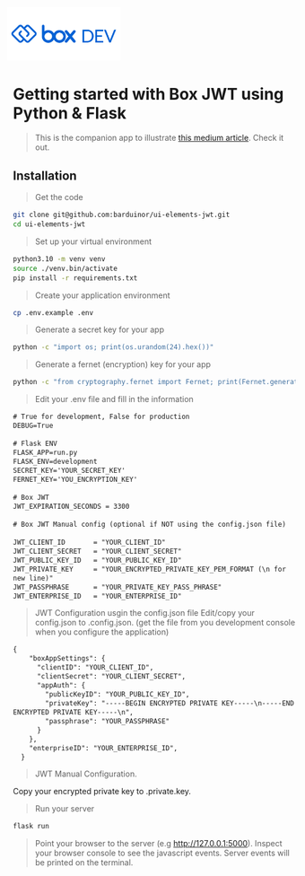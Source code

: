 <img src="images/box-dev-logo-clip.png" 
alt= “box-dev-logo” 
style="margin-left:-10px;"
width=40%;>

# Getting started with Box JWT using Python & Flask
> This is the companion app to illustrate [this medium article](https://medium.com/box-developer-blog/getting-started-with-box-python-sdk-and-jwt-32722b1e4d67). Check it out.

## Installation

> Get the code
```bash
git clone git@github.com:barduinor/ui-elements-jwt.git
cd ui-elements-jwt
```

> Set up your virtual environment
```bash
python3.10 -m venv venv
source ./venv.bin/activate
pip install -r requirements.txt
```

> Create your application environment
```bash
cp .env.example .env
```

> Generate a secret key for your app
```bash
python -c "import os; print(os.urandom(24).hex())"
```

> Generate a fernet (encryption) key for your app
```bash
python -c "from cryptography.fernet import Fernet; print(Fernet.generate_key()"
```

> Edit your .env file and fill in the information
```
# True for development, False for production
DEBUG=True

# Flask ENV
FLASK_APP=run.py
FLASK_ENV=development
SECRET_KEY='YOUR_SECRET_KEY'
FERNET_KEY='YOU_ENCRYPTION_KEY'

# Box JWT
JWT_EXPIRATION_SECONDS = 3300

# Box JWT Manual config (optional if NOT using the config.json file)

JWT_CLIENT_ID       = "YOUR_CLIENT_ID"
JWT_CLIENT_SECRET   = "YOUR_CLIENT_SECRET"
JWT_PUBLIC_KEY_ID   = "YOUR_PUBLIC_KEY_ID"
JWT_PRIVATE_KEY     = "YOUR_ENCRYPTED_PRIVATE_KEY_PEM_FORMAT (\n for new line)"
JWT_PASSPHRASE      = "YOUR_PRIVATE_KEY_PASS_PHRASE"
JWT_ENTERPRISE_ID   = "YOUR_ENTERPRISE_ID"
```

> JWT Configuration usgin the config.json file
> Edit/copy your config.json to .config.json.
> (get the file from you development console when you configure the application)
```
{
    "boxAppSettings": {
      "clientID": "YOUR_CLIENT_ID",
      "clientSecret": "YOUR_CLIENT_SECRET",
      "appAuth": {
        "publicKeyID": "YOUR_PUBLIC_KEY_ID",
        "privateKey": "-----BEGIN ENCRYPTED PRIVATE KEY-----\n-----END ENCRYPTED PRIVATE KEY-----\n",
        "passphrase": "YOUR_PASSPHRASE"
      }
    },
    "enterpriseID": "YOUR_ENTERPRISE_ID",
  }
```

> JWT Manual Configuration.

Copy your encrypted private key to .private.key.

> Run your server
```bash
flask run
```

> Point your browser to the server (e.g http://127.0.0.1:5000).
> Inspect your browser console to see the javascript events.
> Server events will be printed on the terminal.